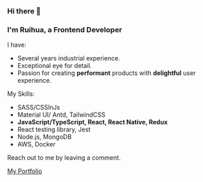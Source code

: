 ### Hi there 👋

### I'm Ruihua, a Frontend Developer

I have:
- Several years industrial experience.
- Exceptional eye for detail.
- Passion for creating **performant** products with **delightful** user experience.

My Skills:
- SASS/CSSInJs
- Material UI/ Antd, TailwindCSS
- **JavaScript/TypeScript, React, React Native, Redux**
- React testing library, Jest
- Node.js, MongoDB
- AWS, Docker

Reach out to me by leaving a comment.

[My Portfolio](https://have-fun.vercel.app/portfolio)




<!--
**ruihuaniu/ruihuaniu** is a ✨ _special_ ✨ repository because its `README.md` (this file) appears on your GitHub profile.

Here are some ideas to get you started:

- 🔭 I’m currently working on ...
- 🌱 I’m currently learning ...
- 👯 I’m looking to collaborate on ...
- 🤔 I’m looking for help with ...
- 💬 Ask me about ...
- 📫 How to reach me: ...
- 😄 Pronouns: ...
- ⚡ Fun fact: ...
-->
